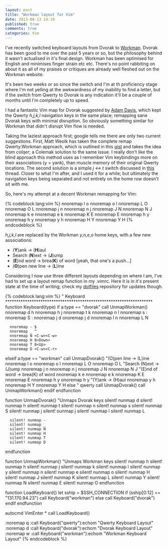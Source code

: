 ```yaml
---
layout: post
title: "Workman layout for Vim"
date: 2013-08-13 14:19
published: true
comments: true
categories: Vim 
---
```


I've recently switched keyboard layouts from Dvorak to [Workman](http://www.workmanlayout.com/blog/). Dvorak has been good to me over the past 5 years or so, but the philosophy behind it wasn't actualised in it's final design. Workman has been optimised for English and minimises finger strain etc etc. There's no point rabbiting on about it as all of my praises or critiques are already well fleshed out on the Workman website. 

It's been two weeks or so since the switch and I'm at th proficiency stage where I'm not yelling at the awkwardness of my inability to find a letter, but if the switch from Qwerty to Dvorak is any indication it'll be a couple of months until I'm completely up to speed. 

I had a fantastic Vim map for Dvorak suggested by [Adam Davis](http://stackoverflow.com/questions/165231/vim-dvorak-keybindings-rebindings), which kept the Qwerty _h,j,k,l_ navigation keys in the same place; remapping sane Dvorak keys with minimal disruption. So obviously something similar for Workman that didn't disrupt Vim flow is needed.

Taking the laziest approach first; google tells me there are only two current suggestions. First, Matt Weolk has taken the complete remap Qwerty:Workman approach, which is outlined in this [gist](https://gist.github.com/MattWoelk/887861) and takes the idea from _colqer_; a Colemak solution to the same issue. I really don't like the blind approach this method uses as I remember Vim keybindings more on their associations (y = yank), than muscle memory of their original Qwerty locations. The second solution is a simple _j <-> t_ switch discussed in [this](http://www.workmanlayout.com/forum/viewtopic.php?id=6) thread. Closer to what I'm after, and I used it for a while; but ultimately the navigation keys being separated and not entirely on the home row doesn't sit with me.

So, here's my attempt at a decent Workman remapping for Vim:

{% codeblock lang:vim %}
    nnoremap l o
    nnoremap o l
    nnoremap L O
    nnoremap O L
    nnoremap j n
    nnoremap n j
    nnoremap J N
    nnoremap N J
    nnoremap k e
    nnoremap e k
    nnoremap K E
    nnoremap E <nop>
    nnoremap h y
    onoremap h y
    nnoremap y h
    nnoremap H Y
    nnoremap Y H
{% endcodeblock %}


_h,j,k,l_ are replaced by the Workman _y,n,e,o_ home keys, with a few new associations:

* (__Y__)ank -> (__H__)aul
* Search (__N__)ext -> (__J__)ump
* (__E__)nd word -> brea(__K__) of word [yeah, that one's a push...]
* (__O__)pen new line -> (__L__)ine

Considering I now use three different layouts depending on where I am, I've had to set up a layout remap function in my .vimrc. Here it is in it's present state at the time of writing; check my [dotfiles](https://github.com/Libbum/dotfiles) repository for updates though.

{% codeblock lang:vim %}
" Keyboard  *******************************************************************
function Keyboard(type)
   if a:type == "dvorak"
      call UnmapWorkman()
      nnoremap d h
      nnoremap h j
      nnoremap t k
      nnoremap n l
      nnoremap s :
      nnoremap S :
      nnoremap j d
      onoremap j d
      nnoremap l n
      nnoremap L N

      nnoremap - $
      nnoremap _ ^
      nnoremap N <C-w><C-w>
      nnoremap H 8<Down>
      nnoremap T 8<Up>
      nnoremap D <C-w><C-r>
   elseif a:type == "workman"
      call UnmapDvorak()
      "(O)pen line -> (L)ine
      nnoremap l o
      nnoremap o l
      nnoremap L O
      nnoremap O L
      "Search (N)ext -> (J)ump
      nnoremap j n
      nnoremap n j
      nnoremap J N
      nnoremap N J
      "(E)nd of word -> brea(K) of word
      nnoremap k e
      nnoremap e k
      nnoremap K E
      nnoremap E <nop>
      nnoremap h y
      onoremap h y
      "(Y)ank -> (H)aul
      nnoremap y h
      nnoremap H Y
      nnoremap Y H
   else " qwerty
      call UnmapDvorak()
      call UnmapWorkman()
   endif
endfunction

function UnmapDvorak()
    "Unmaps Dvorak keys
      silent! nunmap d
      silent! nunmap h
      silent! nunmap t
      silent! nunmap n
      silent! nunmap s
      silent! nunmap S
      silent! nunmap j
      silent! ounmap j
      silent! nunmap l
      silent! nunmap L
 
      silent! nunmap -
      silent! nunmap _
      silent! nunmap N
      silent! nunmap H
      silent! nunmap T
      silent! nunmap D
endfunction

function UnmapWorkman()
    "Unmaps Workman keys
    silent! nunmap h
    silent! ounmap h
    silent! nunmap j
    silent! nunmap k
    silent! nunmap l
    silent! nunmap y
    silent! nunmap n
    silent! nunmap e
    silent! nunmap o
    silent! nunmap H
    silent! nunmap J
    silent! nunmap K
    silent! nunmap L
    silent! nunmap Y
    silent! nunmap N
    silent! nunmap E
    silent! nunmap O
endfunction

function LoadKeyboard()
   let sship = $SSH_CONNECTION 
   if (sship[0:12] == "131.170.94.23")
       call Keyboard("workman")
   else
       call Keyboard("dvorak")
   endif
endfunction

autocmd VimEnter * call LoadKeyboard()

:noremap <Leader>q :call Keyboard("qwerty")<CR>:echom "Qwerty Keyboard Layout"<CR>
:noremap <Leader>d :call Keyboard("dvorak")<CR>:echom "Dvorak Keyboard Layout"<CR>
:noremap <Leader>w :call Keyboard("workman")<CR>:echom "Workman Keyboard Layout"<CR>
{% endcodeblock %}
